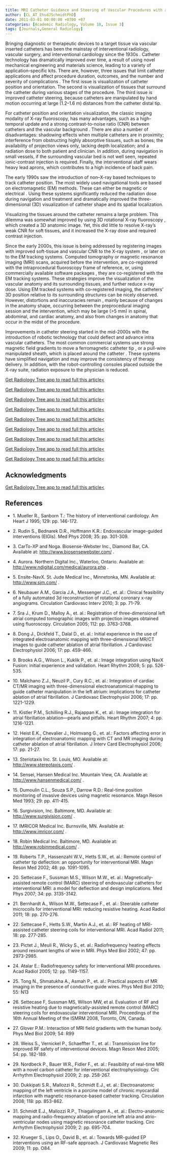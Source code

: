 ```yaml
---
title: MRI Catheter Guidance and Steering of Vascular Procedures with a Reduced Heating Risk
author: [CL_AT_EhudJSchmidtPhD]
date: 2011-03-01 00:00:00 +0700 +07
categories: [Academic Radiology, Volume 18, Issue 3]
tags: [Journals,General Radiology]
---
```

Bringing diagnostic or therapeutic devices to a target tissue via vascular inserted catheters has been the mainstay of interventional radiology, vascular surgery, and interventional cardiology since the 1930s . Catheter technology has dramatically improved over time, a result of using novel mechanical engineering and materials science, leading to a variety of application-specific kits. There are, however, three issues that limit catheter applications and affect procedure duration, outcomes, and the number and severity of complications . The first issue is visualization of catheter position and orientation. The second is visualization of tissues that surround the catheter during various stages of the procedure. The third issue is improved catheter steering, because catheters are manipulated by hand motion occurring at large (1.2–1.6 m) distances from the catheter distal tip.

For catheter position and orientation visualization, the classic imaging modality of X-ray fluoroscopy, has many advantages, such as a high-temporal update and a strong contrast-to-noise ratio (CNR) between catheters and the vascular background . There are also a number of disadvantages: shadowing effects when multiple catheters are in proximity; interference from obstructing highly absorptive tissues, such as bones; the availability of projection views only, lacking depth localization; and a radiation dose to both patient and clinician. In addition, during navigation in small vessels, if the surrounding vascular bed is not well seen, repeated ionic-contrast injection is required. Finally, the interventional staff wears heavy lead aprons, which contributes to a high incidence of back pain.

The early 1990s saw the introduction of non–X-ray based techniques to track catheter position. The most widely used navigational tools are based on electromagnetic (EM) methods. These can either be magnetic or electrical . Using these systems significantly reduced the radiation dose during navigation and treatment and dramatically improved the three-dimensional (3D) visualization of catheter shape and its spatial localization.

Visualizing the tissues around the catheter remains a large problem. This dilemma was somewhat improved by using 3D rotational X-ray fluoroscopy , which created a 3D anatomic image. Yet, this did little to resolve X-ray’s weak CNR for soft tissues, and it increased the X-ray dose and required contrast injection.

Since the early 2000s, this issue is being addressed by registering images with improved soft-tissue and vascular CNR to the X-ray system , or later on to the EM tracking systems. Computed tomography or magnetic resonance imaging (MRI) scans, acquired before the intervention, are co-registered with the intraprocedural fluoroscopy frame of reference, or, using commercially available software packages , they are co-registered with the EM tracking systems. These strategies improve the visualization of the vascular anatomy and its surrounding tissues, and further reduce x-ray dose. Using EM tracked systems with co-registered imaging, the catheters’ 3D position relative to its surrounding structures can be nicely observed. However, distortions and inaccuracies remain , mainly because of changes in the anatomy shape, occurring between the preprocedural imaging session and the intervention, which may be large (>5 mm) in spinal, abdominal, and cardiac anatomy, and also from changes in anatomy that occur in the midst of the procedure.

Improvements in catheter steering started in the mid-2000s with the introduction of robotic technology that could deflect and advance intra vascular catheters. The most common commercial systems use strong magnetic field gradients to move a ferromagnetic catheter tip , or a pull-wire manipulated sheath, which is placed around the catheter . These systems have simplified navigation and may improve the consistency of therapy delivery. In addition, with the robot-controlling consoles placed outside the X-ray suite, radiation exposure to the physician is reduced.

[Get Radiology Tree app to read full this article<](https://clinicalpub.com/app)

[Get Radiology Tree app to read full this article<](https://clinicalpub.com/app)

[Get Radiology Tree app to read full this article<](https://clinicalpub.com/app)

[Get Radiology Tree app to read full this article<](https://clinicalpub.com/app)

[Get Radiology Tree app to read full this article<](https://clinicalpub.com/app)

[Get Radiology Tree app to read full this article<](https://clinicalpub.com/app)

[Get Radiology Tree app to read full this article<](https://clinicalpub.com/app)

[Get Radiology Tree app to read full this article<](https://clinicalpub.com/app)

[Get Radiology Tree app to read full this article<](https://clinicalpub.com/app)

## Acknowledgments

[Get Radiology Tree app to read full this article<](https://clinicalpub.com/app)

## References

- 1\. Mueller R., Sanborn T.: The history of interventional cardiology. Am Heart J 1995; 129: pp. 146-172.


- 2\. Rudin S., Bednarek D.R., Hoffmann K.R.: Endovascular image-guided interventions (EIGIs). Med Phys 2008; 35: pp. 301-309.


- 3\.  CarTo-XP and Noga. Biosense-Webster Inc., Diamond Bar, CA. Available at:  http://www.biosensewebster.com/  .


- 4\.  Aurora. Northern Digital Inc., Waterloo, Ontario. Available at:  http://www.ndigital.com/medical/aurora.php  .


- 5\.  Ensite-NavX. St. Jude Medical Inc., Minnetonka, MN. Available at:  http://www.sjm.com/  .


- 6\. Neubauer A.M., Garcia J.A., Messenger J.C., et. al.: Clinical feasibility of a fully automated 3d reconstruction of rotational coronary x-ray angiograms. Circulation Cardiovasc Interv 2010; 3: pp. 71-79.


- 7\. Sra J., Krum D., Malloy A., et. al.: Registration of three-dimensional left atrial computed tomographic images with projection images obtained using fluoroscopy. Circulation 2005; 112: pp. 3763-3768.


- 8\. Dong J., Dickfeld T., Dalal D., et. al.: Initial experience in the use of integrated electroanatomic mapping with three-dimensional MR/CT images to guide catheter ablation of atrial fibrillation. J Cardiovasc Electrophysiol 2006; 17: pp. 459-466.


- 9\. Brooks A.G., Wilson L., Kuklik P., et. al.: Image integration using NavX Fusion: initial experience and validation. Heart Rhythm 2008; 5: pp. 526-535.


- 10\. Malchano Z.J., Neuzil P., Cury R.C., et. al.: Integration of cardiac CT/MR imaging with three-dimensional electroanatomical mapping to guide catheter manipulation in the left atrium: implications for catheter ablation of atrial fibrillation. J Cardiovasc Electrophysiol 2006; 17: pp. 1221-1229.


- 11\. Kistler P.M., Schilling R.J., Rajappan K., et. al.: Image integration for atrial fibrillation ablation—pearls and pitfalls. Heart Rhythm 2007; 4: pp. 1216-1221.


- 12\. Heist E.K., Chevalier J., Holmvang G., et. al.: Factors affecting error in integration of electroanatomic mapping with CT and MR imaging during catheter ablation of atrial fibrillation. J Interv Card Electrophysiol 2006; 17: pp. 21-27.


- 13\.  Steriotaxis Inc. St. Louis, MO. Available at:  http://www.stereotaxis.com/  .


- 14\.  Sensei, Hansen Medical Inc. Mountain View, CA. Available at:  http://www.hansenmedical.com/  .


- 15\. Dumoulin C.L., Souza S.P., Darrow R.D.: Real-time position monitoring of invasive devices using magnetic resonance. Magn Reson Med 1993; 29: pp. 411-415.


- 16\.  Surgivision, Inc. Baltimore, MD. Available at:  http://www.surgivision.com/  .


- 17\.  IMRICOR Medical Inc. Burnsville, MN. Available at:  http://www.imricor.com/  .


- 18\.  Robin Medical Inc. Baltimore, MD. Available at:  http://www.robinmedical.com/  .


- 19\. Roberts T.P., Hassenzahl W.V., Hetts S.W., et. al.: Remote control of catheter tip deflection: an opportunity for interventional MRI. Magn Reson Med 2002; 48: pp. 1091-1095.


- 20\. Settecase F., Sussman M.S., Wilson M.W., et. al.: Magnetically-assisted remote control (MARC) steering of endovascular catheters for interventional MRI: a model for deflection and design implications. Med Phys 2007; 34: pp. 3135-3142.


- 21\. Bernhardt A., Wilson M.W., Settecase F., et. al.: Steerable catheter microcoils for interventional MRI: reducing resistive heating. Acad Radiol 2011; 18: pp. 270-276.


- 22\. Settecase F., Hetts S.W., Martin A.J., et. al.: RF heating of MRI-assisted catheter steering coils for interventional MRI. Acad Radiol 2011; 18: pp. 277-285.


- 23\. Pictet J., Meuli R., Wicky S., et. al.: Radiofrequency heating effects around resonant lengths of wire in MRI. Phys Med Biol 2002; 47: pp. 2973-2985.


- 24\. Atalar E.: Radiofrequency safety for interventional MRI procedures. Acad Radiol 2005; 12: pp. 1149-1157.


- 25\. Tong N., Shmatukha A., Asmah P., et. al.: Practical aspects of MR imaging in the presence of conductive guide wires. Phys Med Biol 2010; 55: N13


- 26\.  Settecase F, Sussman MS, Wilson MW, et al. Evaluation of RF and resistive heating due to magnetically-assisted remote control (MARC) steering coils for endovascular interventional MRI. Proceedings of the 16th Annual Meeting of the ISMRM 2008, Toronto, ON, Canada.


- 27\. Glover P.M.: Interaction of MRI field gradients with the human body. Phys Med Biol 2009; 54: R99


- 28\. Weiss S., Vernickel P., Schaeffter T., et. al.: Transmission line for improved RF safety of interventional devices. Magn Reson Med 2005; 54: pp. 182-189.


- 29\. Nordbeck P., Bauer W.R., Fidler F., et. al.: Feasibility of real-time MRI with a novel carbon catheter for interventional electrophysiology. Circ Arrhythm Electrophysiol 2009; 2: pp. 258-267.


- 30\. Dukkipati S.R., Mallozzi R., Schmidt E.J., et. al.: Electroanatomic mapping of the left ventricle in a porcine model of chronic myocardial infarction with magnetic resonance-based catheter tracking. Circulation 2008; 118: pp. 853-862.


- 31\. Schmidt E.J., Mallozzi R.P., Thiagalingam A., et. al.: Electro-anatomic mapping and radio-frequency ablation of porcine left atria and atrio-ventricular nodes using magnetic resonance catheter tracking. Circ Arrhythm Electrophysiol 2009; 2: pp. 695-704.


- 32\. Krueger S., Lips O., David B., et. al.: Towards MR-guided EP interventions using an RF-safe approach. J Cardiovasc Magnetic Res 2009; 11: pp. O84.
